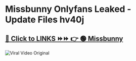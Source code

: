 
 # Missbunny Onlyfans Leaked - Update Files hv40j

## <h2><a href="https://clipsfans.com/Missbunny&ref=git">🔗 Click to LINKS ⏩⏩ 👉 🟢 Missbunny </a></h2>

<a href="https://clipsfans.com/Missbunny&ref=git" rel="nofollow" data-target="animated-image.originalLink"><img src="https://i.ibb.co.com/xMMVF88/686577567.gif" alt="Viral Video Original" style="max-width: 100%; display: inline-block;" data-target="animated-image.originalImage"></a>

